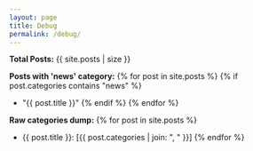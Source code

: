 ```yaml
---
layout: page  
title: Debug
permalink: /debug/
---
```


**Total Posts:** {{ site.posts | size }}

**Posts with 'news' category:**
{% for post in site.posts %}
  {% if post.categories contains "news" %}
  - "{{ post.title }}" 
  {% endif %}
{% endfor %}

**Raw categories dump:**
{% for post in site.posts %}
- {{ post.title }}: [{{ post.categories | join: ", " }}]
{% endfor %}
